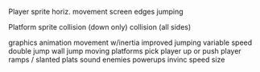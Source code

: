 
Player sprite
    horiz. movement
    screen edges
    jumping


Platform sprite
    collision (down only)
    collision (all sides)

graphics
    animation
movement w/inertia
improved jumping
    variable speed
    double jump
    wall jump
moving platforms
    pick player up or push player
ramps / slanted plats
sound
enemies
powerups
    invinc
    speed
    size
